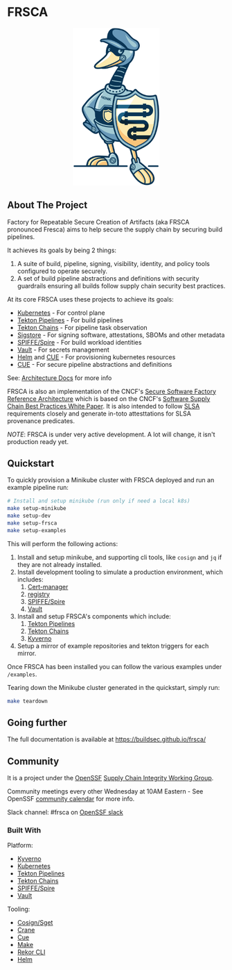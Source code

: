 # FRSCA

<p align="center">
<img src="frsca_mascot-color.png" alt="frsca logo" width="200"></img>
</p>

## About The Project

Factory for Repeatable Secure Creation of Artifacts (aka FRSCA pronounced Fresca)
aims to help secure the supply chain by securing build pipelines.

It achieves its goals by being 2 things:

1. A suite of build, pipeline, signing, visibility, identity, and policy tools
   configured to operate securely.
2. A set of build pipeline abstractions and definitions with security guardrails
   ensuring all builds follow supply chain security best practices.

At its core FRSCA uses these projects to achieve its goals:

- [Kubernetes] - For control plane
- [Tekton Pipelines] - For build pipelines
- [Tekton Chains] - For pipeline task observation
- [Sigstore] - For signing software, attestations, SBOMs and other metadata
- [SPIFFE/Spire] - For build workload identities
- [Vault] - For secrets management
- [Helm] and [CUE] - For provisioning kubernetes resources
- [CUE] - For secure pipeline abstractions and definitions

See: [Architecture Docs](https://buildsec.github.io/frsca/docs/getting-started/architecture/)
for more info

FRSCA is also an implementation of the CNCF's
[Secure Software Factory Reference Architecture](https://github.com/cncf/tag-security/blob/main/supply-chain-security/secure-software-factory/Secure_Software_Factory_Whitepaper.pdf)
which is based on the CNCF's
[Software Supply Chain Best Practices White Paper](https://github.com/cncf/tag-security/blob/main/supply-chain-security/supply-chain-security-paper/CNCF_SSCP_v1.pdf).
It is also intended to follow [SLSA](https://slsa.dev) requirements closely
and generate in-toto attesttations for SLSA provenance predicates.

_NOTE_: FRSCA is under very active development. A lot will change, it isn't
production ready yet.

## Quickstart

To quickly provision a Minikube cluster with FRSCA deployed and run an example
pipeline run:

```bash
# Install and setup minikube (run only if need a local k8s)
make setup-minikube
make setup-dev
make setup-frsca
make setup-examples
```

This will perform the following actions:

1. Install and setup minikube, and supporting cli tools, like `cosign` and `jq`
   if they are not already installed.
1. Install development tooling to simulate a production environment, which includes:
   1. [Cert-manager]
   1. [registry]
   1. [SPIFFE/Spire]
   1. [Vault]
1. Install and setup FRSCA's components which include:
   1. [Tekton Pipelines]
   1. [Tekton Chains]
   1. [Kyverno]
1. Setup a mirror of example repositories and tekton triggers for each mirror.

Once FRSCA has been installed you can follow the various examples under `/examples`.

Tearing down the Minikube cluster generated in the quickstart, simply run:

```bash
make teardown
```

## Going further

The full documentation is available at
<https://buildsec.github.io/frsca/>

## Community

It is a project under the [OpenSSF](https://openssf.org/)
[Supply Chain Integrity Working Group](https://github.com/ossf/wg-supply-chain-integrity).

Community meetings every other Wednesday at 10AM Eastern - See OpenSSF
[community calendar](https://calendar.google.com/calendar/u/0?cid=czYzdm9lZmhwNWk5cGZsdGI1cTY3bmdwZXNAZ3JvdXAuY2FsZW5kYXIuZ29vZ2xlLmNvbQ)
for more info.

Slack channel: #frsca on [OpenSSF slack](https://slack.openssf.org/)

### Built With

Platform:

- [Kyverno]
- [Kubernetes]
- [Tekton Pipelines]
- [Tekton Chains]
- [SPIFFE/Spire]
- [Vault]

Tooling:

- [Cosign/Sget]
- [Crane]
- [Cue]
- [Make]
- [Rekor CLI]
- [Helm]

[tekton chains]: https://github.com/tektoncd/chains
[tekton pipelines]: https://tekton.dev/
[kyverno]: https://kyverno.io/
[kubernetes]: https://k8s.io/
[spiffe/spire]: https://spiffe.io/
[cosign/sget]: https://github.com/sigstore/cosign
[crane]: https://github.com/google/go-containerregistry
[cue]: https://cuelang.org/
[make]: https://www.gnu.org/software/make/
[rekor cli]: https://github.com/sigstore/rekor
[vault]: https://www.vaultproject.io/
[helm]: https://helm.sh/
[sigstore]: https://www.sigstore.dev/
[cert-manager]: https://cert-manager.io/
[registry]: https://hub.docker.com/_/registry

